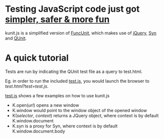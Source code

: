 # Testing JavaScript code just got [simpler, safer & more fun](http://klarna.com)

kunit.js is a simplified version of [FuncUnit](https://github.com/jupiterjs/funcunit),
which makes use of [jQuery](https://github.com/jquery/jquery),
[Syn](https://github.com/jupiterjs/syn) and [QUnit](https://github.com/jquery/qunit).

# A quick tutorial

Tests are run by indicating the QUnit test file as a query to test.html.

Eg. in order to run the included [test.js](https://github.com/andreineculau/kunit.js/blob/master/test.js),
you would launch the browser to _test.html?test=test.js_.

[test.js](https://github.com/andreineculau/kunit.js/blob/master/test.js) shows a few examples on how to use kunit.js

* K.open(_url_) opens a new window
* K.window would point to the window object of the opened window
* K(_selector_, _context_) returns a JQuery object, where context is by default K.window.document
* K.syn is a proxy for Syn, where context is by default K.window.document.body